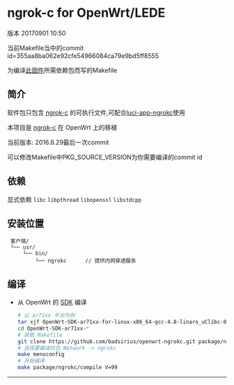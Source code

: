 ngrok-c for OpenWrt/LEDE
===
版本 20170901 10:50

当前Makefile当中的commit id=355aa8ba062e92cfe54966084ca79e9bd5ff8555

为编译[此固件][N]所需依赖包而写的Makefile

简介
---

 软件包只包含 [ngrok-c][1] 的可执行文件,可配合[luci-app-ngrokc][M]使用
 
 本项目是 [ngrok-c][1] 在 OpenWrt 上的移植  
 
 当前版本: 2016.8.29最后一次commit  
 
 可以修改Makefile中PKG_SOURCE_VERSION为你需要编译的commit id
 
依赖
---
显式依赖 `libc` `libpthread` `libopenssl` `libstdcpp`
 
安装位置
---
  ```
   客户端/
   └── usr/
       └── bin/
           └── ngrokc      // 提供内网穿透服务
   ```
 
 编译
---

 - 从 OpenWrt 的 [SDK][S] 编译  

   ```bash
   # 以 ar71xx 平台为例
   tar xjf OpenWrt-SDK-ar71xx-for-linux-x86_64-gcc-4.8-linaro_uClibc-0.9.33.2.tar.bz2
   cd OpenWrt-SDK-ar71xx-*
   # 获取 Makefile
   git clone https://github.com/badsirius/openwrt-ngrokc.git package/ngrokc
   # 选择要编译的包 Network -> ngrokc
   make menuconfig
   # 开始编译
   make package/ngrokc/compile V=99
   ```

---

[1]: https://github.com/dosgo/ngrok-c
[S]: http://wiki.openwrt.org/doc/howto/obtain.firmware.sdk
[N]: http://www.right.com.cn/forum/thread-198649-1-1.html
[M]: https://github.com/AlexZhuo/luci-app-ngrokc
